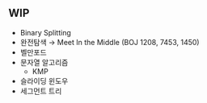 ## WIP
- Binary Splitting
- 완전탐색 → Meet In the Middle (BOJ 1208, 7453, 1450)
- 벨만포드
- 문자열 알고리즘
    - KMP
- 슬라이딩 윈도우
- 세그먼트 트리
